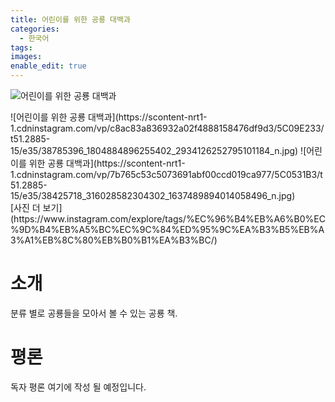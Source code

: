 ```yaml
---
title: 어린이를 위한 공룡 대백과
categories:
  - 한국어
tags:
images:
enable_edit: true
---
```


![어린이를 위한 공룡 대백과](https://scontent-nrt1-1.cdninstagram.com/vp/23f905397639b14097045c099dc3a779/5BF70344/t51.2885-15/sh0.08/e35/s640x640/38497170_872272609650759_8879408043356323840_n.jpg)
<div class="justified-gallery">
![어린이를 위한 공룡 대백과](https://scontent-nrt1-1.cdninstagram.com/vp/c8ac83a836932a02f4888158476df9d3/5C09E233/t51.2885-15/e35/38785396_1804884896255402_2934126252795101184_n.jpg)
![어린이를 위한 공룡 대백과](https://scontent-nrt1-1.cdninstagram.com/vp/7b765c53c5073691abf00ccd019ca977/5C0531B3/t51.2885-15/e35/38425718_316028582304302_1637489894014058496_n.jpg)
</div>
[사진 더 보기](https://www.instagram.com/explore/tags/%EC%96%B4%EB%A6%B0%EC%9D%B4%EB%A5%BC%EC%9C%84%ED%95%9C%EA%B3%B5%EB%A3%A1%EB%8C%80%EB%B0%B1%EA%B3%BC/)

# 소개
분류 별로 공룡들을 모아서 볼 수 있는 공룡 책.

# 평론
독자 평론 여기에 작성 될 예정입니다.
